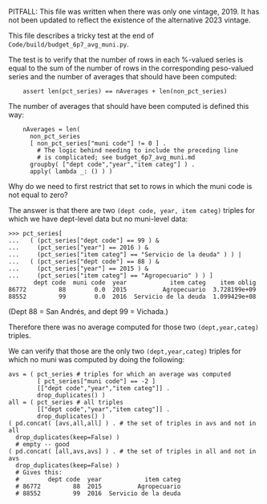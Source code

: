 PITFALL: This file was written when there was only one vintage, 2019.
It has not been updated to reflect
the existence of the alternative 2023 vintage.

This file describes a tricky test
at the end of `Code/build/budget_6p7_avg_muni.py`.

The test is to verify that the number of rows in each %-valued series is equal to the sum of the number of rows in the corresponding peso-valued series and the number of averages that should have been computed:
```
    assert len(pct_series) == nAverages + len(non_pct_series)
```

The number of averages that should have been computed is defined this way:
```
    nAverages = len(
      non_pct_series
      [ non_pct_series["muni code"] != 0 ] .
        # The logic behind needing to include the preceding line
        # is complicated; see budget_6p7_avg_muni.md
      groupby( ["dept code","year","item categ"] ) .
      apply( lambda _: () ) )
```

Why do we need to first restrict that set to rows in which the muni code is not equal to zero?

The answer is that there are two `(dept code, year, item categ)` triples for which we have dept-level data but no muni-level data:
```
>>> pct_series[
...   ( (pct_series["dept code"] == 99 ) &
...     (pct_series["year"] == 2016 ) &
...     (pct_series["item categ"] == "Servicio de la deuda" ) ) |
...   ( (pct_series["dept code"] == 88 ) &
...     (pct_series["year"] == 2015 ) &
...     (pct_series["item categ"] == "Agropecuario" ) ) ]
       dept code  muni code  year            item categ    item oblig
86772         88        0.0  2015          Agropecuario  3.728199e+09
88552         99        0.0  2016  Servicio de la deuda  1.099429e+08
```

(Dept 88 = San Andrés, and dept 99 = Vichada.)

Therefore there was no average computed for those two `(dept,year,categ)` triples.

We can verify that those are the only two `(dept,year,categ)` triples for which no muni was computed by doing the following:
```
avs = ( pct_series # triples for which an average was computed
        [ pct_series["muni code"] == -2 ]
        [["dept code","year","item categ"]] .
        drop_duplicates() )
all = ( pct_series # all triples
        [["dept code","year","item categ"]] .
        drop_duplicates() )
( pd.concat( [avs,all,all] ) . # the set of triples in avs and not in all
  drop_duplicates(keep=False) )
  # empty -- good
( pd.concat( [all,avs,avs] ) . # the set of triples in all and not in avs
  drop_duplicates(keep=False) )
  # Gives this:
  #        dept code  year            item categ
  # 86772         88  2015          Agropecuario
  # 88552         99  2016  Servicio de la deuda
```
